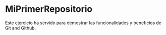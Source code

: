 # MiPrimerRepositorio
Este ejercicio ha servido para demostrar las funcionalidades y beneficios de
Git and Github.
